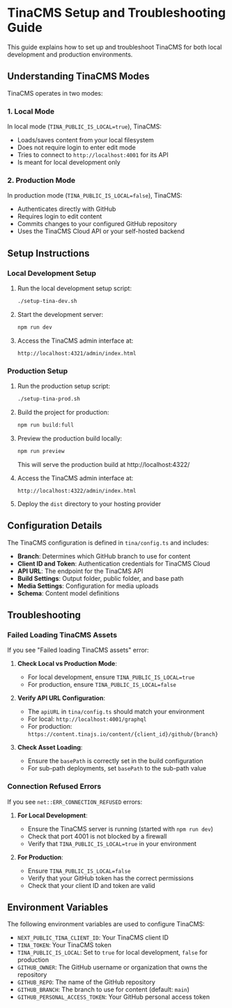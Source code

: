# TinaCMS Setup and Troubleshooting Guide

This guide explains how to set up and troubleshoot TinaCMS for both local development and production environments.

## Understanding TinaCMS Modes

TinaCMS operates in two modes:

### 1. Local Mode

In local mode (`TINA_PUBLIC_IS_LOCAL=true`), TinaCMS:
- Loads/saves content from your local filesystem
- Does not require login to enter edit mode
- Tries to connect to `http://localhost:4001` for its API
- Is meant for local development only

### 2. Production Mode

In production mode (`TINA_PUBLIC_IS_LOCAL=false`), TinaCMS:
- Authenticates directly with GitHub
- Requires login to edit content
- Commits changes to your configured GitHub repository
- Uses the TinaCMS Cloud API or your self-hosted backend

## Setup Instructions

### Local Development Setup

1. Run the local development setup script:
   ```bash
   ./setup-tina-dev.sh
   ```

2. Start the development server:
   ```bash
   npm run dev
   ```

3. Access the TinaCMS admin interface at:
   ```
   http://localhost:4321/admin/index.html
   ```

### Production Setup

1. Run the production setup script:
   ```bash
   ./setup-tina-prod.sh
   ```

2. Build the project for production:
   ```bash
   npm run build:full
   ```

3. Preview the production build locally:
   ```bash
   npm run preview
   ```
   This will serve the production build at http://localhost:4322/

4. Access the TinaCMS admin interface at:
   ```
   http://localhost:4322/admin/index.html
   ```

5. Deploy the `dist` directory to your hosting provider

## Configuration Details

The TinaCMS configuration is defined in `tina/config.ts` and includes:

- **Branch**: Determines which GitHub branch to use for content
- **Client ID and Token**: Authentication credentials for TinaCMS Cloud
- **API URL**: The endpoint for the TinaCMS API
- **Build Settings**: Output folder, public folder, and base path
- **Media Settings**: Configuration for media uploads
- **Schema**: Content model definitions

## Troubleshooting

### Failed Loading TinaCMS Assets

If you see "Failed loading TinaCMS assets" error:

1. **Check Local vs Production Mode**:
   - For local development, ensure `TINA_PUBLIC_IS_LOCAL=true`
   - For production, ensure `TINA_PUBLIC_IS_LOCAL=false`

2. **Verify API URL Configuration**:
   - The `apiURL` in `tina/config.ts` should match your environment
   - For local: `http://localhost:4001/graphql`
   - For production: `https://content.tinajs.io/content/{client_id}/github/{branch}`

3. **Check Asset Loading**:
   - Ensure the `basePath` is correctly set in the build configuration
   - For sub-path deployments, set `basePath` to the sub-path value

### Connection Refused Errors

If you see `net::ERR_CONNECTION_REFUSED` errors:

1. **For Local Development**:
   - Ensure the TinaCMS server is running (started with `npm run dev`)
   - Check that port 4001 is not blocked by a firewall
   - Verify that `TINA_PUBLIC_IS_LOCAL=true` in your environment

2. **For Production**:
   - Ensure `TINA_PUBLIC_IS_LOCAL=false`
   - Verify that your GitHub token has the correct permissions
   - Check that your client ID and token are valid

## Environment Variables

The following environment variables are used to configure TinaCMS:

- `NEXT_PUBLIC_TINA_CLIENT_ID`: Your TinaCMS client ID
- `TINA_TOKEN`: Your TinaCMS token
- `TINA_PUBLIC_IS_LOCAL`: Set to `true` for local development, `false` for production
- `GITHUB_OWNER`: The GitHub username or organization that owns the repository
- `GITHUB_REPO`: The name of the GitHub repository
- `GITHUB_BRANCH`: The branch to use for content (default: `main`)
- `GITHUB_PERSONAL_ACCESS_TOKEN`: Your GitHub personal access token
